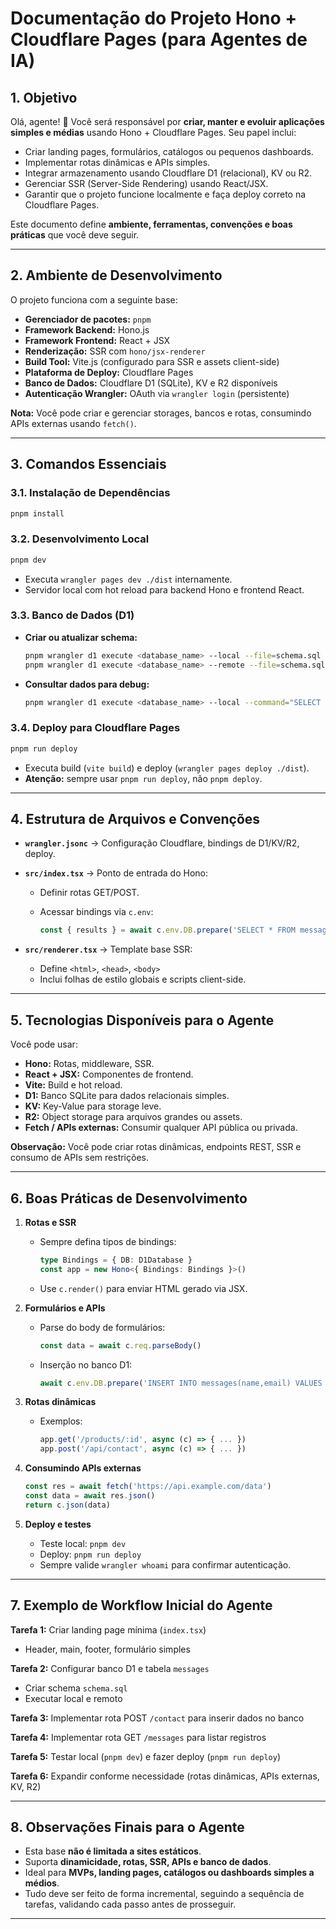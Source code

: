 # Documentação do Projeto Hono + Cloudflare Pages (para Agentes de IA)

## 1. Objetivo

Olá, agente! 🤖
Você será responsável por **criar, manter e evoluir aplicações simples e médias** usando Hono + Cloudflare Pages.
Seu papel inclui:

* Criar landing pages, formulários, catálogos ou pequenos dashboards.
* Implementar rotas dinâmicas e APIs simples.
* Integrar armazenamento usando Cloudflare D1 (relacional), KV ou R2.
* Gerenciar SSR (Server-Side Rendering) usando React/JSX.
* Garantir que o projeto funcione localmente e faça deploy correto na Cloudflare Pages.

Este documento define **ambiente, ferramentas, convenções e boas práticas** que você deve seguir.

---

## 2. Ambiente de Desenvolvimento

O projeto funciona com a seguinte base:

* **Gerenciador de pacotes:** `pnpm`
* **Framework Backend:** Hono.js
* **Framework Frontend:** React + JSX
* **Renderização:** SSR com `hono/jsx-renderer`
* **Build Tool:** Vite.js (configurado para SSR e assets client-side)
* **Plataforma de Deploy:** Cloudflare Pages
* **Banco de Dados:** Cloudflare D1 (SQLite), KV e R2 disponíveis
* **Autenticação Wrangler:** OAuth via `wrangler login` (persistente)

**Nota:** Você pode criar e gerenciar storages, bancos e rotas, consumindo APIs externas usando `fetch()`.

---

## 3. Comandos Essenciais

### 3.1. Instalação de Dependências

```bash
pnpm install
```

### 3.2. Desenvolvimento Local

```bash
pnpm dev
```

* Executa `wrangler pages dev ./dist` internamente.
* Servidor local com hot reload para backend Hono e frontend React.

### 3.3. Banco de Dados (D1)

* **Criar ou atualizar schema:**

  ```bash
  pnpm wrangler d1 execute <database_name> --local --file=schema.sql
  pnpm wrangler d1 execute <database_name> --remote --file=schema.sql
  ```

* **Consultar dados para debug:**

  ```bash
  pnpm wrangler d1 execute <database_name> --local --command="SELECT * FROM messages;"
  ```

### 3.4. Deploy para Cloudflare Pages

```bash
pnpm run deploy
```

* Executa build (`vite build`) e deploy (`wrangler pages deploy ./dist`).
* **Atenção:** sempre usar `pnpm run deploy`, não `pnpm deploy`.

---

## 4. Estrutura de Arquivos e Convenções

* **`wrangler.jsonc`** → Configuração Cloudflare, bindings de D1/KV/R2, deploy.
* **`src/index.tsx`** → Ponto de entrada do Hono:

  * Definir rotas GET/POST.
  * Acessar bindings via `c.env`:

    ```ts
    const { results } = await c.env.DB.prepare('SELECT * FROM messages').all();
    ```
* **`src/renderer.tsx`** → Template base SSR:

  * Define `<html>`, `<head>`, `<body>`
  * Inclui folhas de estilo globais e scripts client-side.

---

## 5. Tecnologias Disponíveis para o Agente

Você pode usar:

* **Hono:** Rotas, middleware, SSR.
* **React + JSX:** Componentes de frontend.
* **Vite:** Build e hot reload.
* **D1:** Banco SQLite para dados relacionais simples.
* **KV:** Key-Value para storage leve.
* **R2:** Object storage para arquivos grandes ou assets.
* **Fetch / APIs externas:** Consumir qualquer API pública ou privada.

**Observação:** Você pode criar rotas dinâmicas, endpoints REST, SSR e consumo de APIs sem restrições.

---

## 6. Boas Práticas de Desenvolvimento

1. **Rotas e SSR**

   * Sempre defina tipos de bindings:

     ```ts
     type Bindings = { DB: D1Database }
     const app = new Hono<{ Bindings: Bindings }>()
     ```
   * Use `c.render()` para enviar HTML gerado via JSX.

2. **Formulários e APIs**

   * Parse do body de formulários:

     ```ts
     const data = await c.req.parseBody()
     ```
   * Inserção no banco D1:

     ```ts
     await c.env.DB.prepare('INSERT INTO messages(name,email) VALUES (?,?)').bind(data.name, data.email).run()
     ```

3. **Rotas dinâmicas**

   * Exemplos:

     ```ts
     app.get('/products/:id', async (c) => { ... })
     app.post('/api/contact', async (c) => { ... })
     ```

4. **Consumindo APIs externas**

   ```ts
   const res = await fetch('https://api.example.com/data')
   const data = await res.json()
   return c.json(data)
   ```

5. **Deploy e testes**

   * Teste local: `pnpm dev`
   * Deploy: `pnpm run deploy`
   * Sempre valide `wrangler whoami` para confirmar autenticação.

---

## 7. Exemplo de Workflow Inicial do Agente

**Tarefa 1:** Criar landing page mínima (`index.tsx`)

* Header, main, footer, formulário simples

**Tarefa 2:** Configurar banco D1 e tabela `messages`

* Criar schema `schema.sql`
* Executar local e remoto

**Tarefa 3:** Implementar rota POST `/contact` para inserir dados no banco

**Tarefa 4:** Implementar rota GET `/messages` para listar registros

**Tarefa 5:** Testar local (`pnpm dev`) e fazer deploy (`pnpm run deploy`)

**Tarefa 6:** Expandir conforme necessidade (rotas dinâmicas, APIs externas, KV, R2)

---

## 8. Observações Finais para o Agente

* Esta base **não é limitada a sites estáticos**.
* Suporta **dinamicidade, rotas, SSR, APIs e banco de dados**.
* Ideal para **MVPs, landing pages, catálogos ou dashboards simples a médios**.
* Tudo deve ser feito de forma incremental, seguindo a sequência de tarefas, validando cada passo antes de prosseguir.

---
